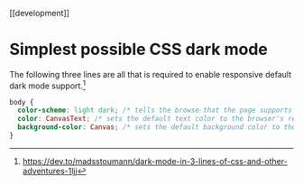 [[development]]

# Simplest possible CSS dark mode

The following three lines are all that is required to enable responsive default dark mode support.[^1]

[^1]: <https://dev.to/madsstoumann/dark-mode-in-3-lines-of-css-and-other-adventures-1ljj>

```css
body {
  color-scheme: light dark; /* tells the browse that the page supports both light and dark modes */
  color: CanvasText; /* sets the default text color to the browser's responsive default */
  background-color: Canvas; /* sets the default background color to the browser's responsive default */
}
```
